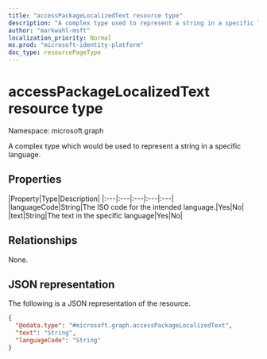 ```yaml
---
title: "accessPackageLocalizedText resource type"
description: "A complex type used to represent a string in a specific language."
author: "markwahl-msft"
localization_priority: Normal
ms.prod: "microsoft-identity-platform"
doc_type: resourcePageType
---
```


# accessPackageLocalizedText resource type

Namespace: microsoft.graph

A complex type which would be used to represent a string in a specific language.

## Properties
|Property|Type|Description|
|:---|:---|:---|:---|:---|
|languageCode|String|The ISO code for the intended language.|Yes|No|
|text|String|The text in the specific language|Yes|No|

## Relationships
None.

## JSON representation
The following is a JSON representation of the resource.
<!-- {
  "blockType": "resource",
  "@odata.type": "microsoft.graph.accessPackageLocalizedText"
}
-->
``` json
{
  "@odata.type": "#microsoft.graph.accessPackageLocalizedText",
  "text": "String",
  "languageCode": "String"
}
```
